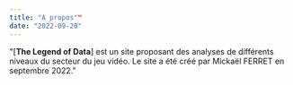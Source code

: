 ```yaml
---
title: "A propos""
date: "2022-09-20"
---
```


"[**The Legend of Data**] est un site proposant des analyses de différents niveaux du secteur du jeu vidéo. Le site a été créé par Mickaël FERRET en septembre 2022."

